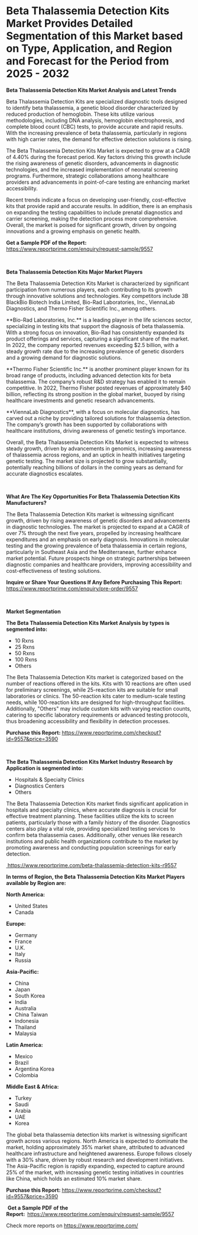 <p><h1>Beta Thalassemia Detection Kits Market Provides Detailed Segmentation of this Market based on Type, Application, and Region and Forecast for the Period from 2025 - 2032</h1></p><p><strong>Beta Thalassemia Detection Kits Market Analysis and Latest Trends</strong></p>
<p><p>Beta Thalassemia Detection Kits are specialized diagnostic tools designed to identify beta thalassemia, a genetic blood disorder characterized by reduced production of hemoglobin. These kits utilize various methodologies, including DNA analysis, hemoglobin electrophoresis, and complete blood count (CBC) tests, to provide accurate and rapid results. With the increasing prevalence of beta thalassemia, particularly in regions with high carrier rates, the demand for effective detection solutions is rising.</p><p>The Beta Thalassemia Detection Kits Market is expected to grow at a CAGR of 4.40% during the forecast period. Key factors driving this growth include the rising awareness of genetic disorders, advancements in diagnostic technologies, and the increased implementation of neonatal screening programs. Furthermore, strategic collaborations among healthcare providers and advancements in point-of-care testing are enhancing market accessibility.</p><p>Recent trends indicate a focus on developing user-friendly, cost-effective kits that provide rapid and accurate results. In addition, there is an emphasis on expanding the testing capabilities to include prenatal diagnostics and carrier screening, making the detection process more comprehensive. Overall, the market is poised for significant growth, driven by ongoing innovations and a growing emphasis on genetic health.</p></p>
<p><strong>Get a Sample PDF of the Report:&nbsp;</strong> <a href="https://www.reportprime.com/enquiry/request-sample/9557?utm_campaign=3086&utm_medium=2&utm_source=Github&utm_content=ia&utm_term=20032025&utm_id=beta-thalassemia-detection-kits">https://www.reportprime.com/enquiry/request-sample/9557</a></p>
<p>&nbsp;</p>
<p><strong>Beta Thalassemia Detection Kits Major Market Players</strong></p>
<p><p>The Beta Thalassemia Detection Kits Market is characterized by significant participation from numerous players, each contributing to its growth through innovative solutions and technologies. Key competitors include 3B BlackBio Biotech India Limited, Bio-Rad Laboratories, Inc., ViennaLab Diagnostics, and Thermo Fisher Scientific Inc., among others.</p><p>**Bio-Rad Laboratories, Inc.** is a leading player in the life sciences sector, specializing in testing kits that support the diagnosis of beta thalassemia. With a strong focus on innovation, Bio-Rad has consistently expanded its product offerings and services, capturing a significant share of the market. In 2022, the company reported revenues exceeding $2.5 billion, with a steady growth rate due to the increasing prevalence of genetic disorders and a growing demand for diagnostic solutions.</p><p>**Thermo Fisher Scientific Inc.** is another prominent player known for its broad range of products, including advanced detection kits for beta thalassemia. The company’s robust R&D strategy has enabled it to remain competitive. In 2022, Thermo Fisher posted revenues of approximately $40 billion, reflecting its strong position in the global market, buoyed by rising healthcare investments and genetic research advancements.</p><p>**ViennaLab Diagnostics**, with a focus on molecular diagnostics, has carved out a niche by providing tailored solutions for thalassemia detection. The company’s growth has been supported by collaborations with healthcare institutions, driving awareness of genetic testing’s importance.</p><p>Overall, the Beta Thalassemia Detection Kits Market is expected to witness steady growth, driven by advancements in genomics, increasing awareness of thalassemia across regions, and an uptick in health initiatives targeting genetic testing. The market size is projected to grow substantially, potentially reaching billions of dollars in the coming years as demand for accurate diagnostics escalates.</p></p>
<p>&nbsp;</p>
<p><strong>What Are The Key Opportunities For Beta Thalassemia Detection Kits Manufacturers?</strong></p>
<p><p>The Beta Thalassemia Detection Kits market is witnessing significant growth, driven by rising awareness of genetic disorders and advancements in diagnostic technologies. The market is projected to expand at a CAGR of over 7% through the next five years, propelled by increasing healthcare expenditures and an emphasis on early diagnosis. Innovations in molecular testing and the growing prevalence of beta thalassemia in certain regions, particularly in Southeast Asia and the Mediterranean, further enhance market potential. Future prospects hinge on strategic partnerships between diagnostic companies and healthcare providers, improving accessibility and cost-effectiveness of testing solutions.</p></p>
<p><strong>Inquire or Share Your Questions If Any Before Purchasing This Report:</strong> <a href="https://www.reportprime.com/enquiry/pre-order/9557?utm_campaign=3086&utm_medium=2&utm_source=Github&utm_content=ia&utm_term=20032025&utm_id=beta-thalassemia-detection-kits">https://www.reportprime.com/enquiry/pre-order/9557</a></p>
<p>&nbsp;</p>
<p><strong>Market Segmentation</strong></p>
<p><strong>The Beta Thalassemia Detection Kits Market Analysis by types is segmented into:</strong></p>
<p><ul><li>10 Rxns</li><li>25 Rxns</li><li>50 Rxns</li><li>100 Rxns</li><li>Others</li></ul></p>
<p><p>The Beta Thalassemia Detection Kits market is categorized based on the number of reactions offered in the kits. Kits with 10 reactions are often used for preliminary screenings, while 25-reaction kits are suitable for small laboratories or clinics. The 50-reaction kits cater to medium-scale testing needs, while 100-reaction kits are designed for high-throughput facilities. Additionally, "Others" may include custom kits with varying reaction counts, catering to specific laboratory requirements or advanced testing protocols, thus broadening accessibility and flexibility in detection processes.</p></p>
<p><strong>Purchase this Report:&nbsp;</strong><a href="https://www.reportprime.com/checkout?id=9557&price=3590&utm_campaign=3086&utm_medium=2&utm_source=Github&utm_content=ia&utm_term=20032025&utm_id=beta-thalassemia-detection-kits">https://www.reportprime.com/checkout?id=9557&price=3590</a></p>
<p>&nbsp;</p>
<p><strong>The Beta Thalassemia Detection Kits Market Industry Research by Application is segmented into:</strong></p>
<p><ul><li>Hospitals & Specialty Clinics</li><li>Diagnostics Centers</li><li>Others</li></ul></p>
<p><p>The Beta Thalassemia Detection Kits market finds significant application in hospitals and specialty clinics, where accurate diagnosis is crucial for effective treatment planning. These facilities utilize the kits to screen patients, particularly those with a family history of the disorder. Diagnostics centers also play a vital role, providing specialized testing services to confirm beta thalassemia cases. Additionally, other venues like research institutions and public health organizations contribute to the market by promoting awareness and conducting population screenings for early detection.</p></p>
<p><a href="https://www.reportprime.com/beta-thalassemia-detection-kits-r9557?utm_campaign=3086&utm_medium=2&utm_source=Github&utm_content=ia&utm_term=20032025&utm_id=beta-thalassemia-detection-kits">&nbsp;https://www.reportprime.com/beta-thalassemia-detection-kits-r9557</a></p>
<p><strong>In terms of Region, the Beta Thalassemia Detection Kits Market Players available by Region are:</strong></p>
<p>
    <p> <strong> North America: </strong>
        <ul>
            <li>United States</li>
            <li>Canada</li>
        </ul>
        </p> 
    <p> <strong> Europe: </strong>
        <ul>
            <li>Germany</li>
            <li>France</li>
            <li>U.K.</li>
            <li>Italy</li>
            <li>Russia</li>
        </ul>
        </p> 
    <p> <strong> Asia-Pacific: </strong>
        <ul>
            <li>China</li>
            <li>Japan</li>
            <li>South Korea</li>
            <li>India</li>
            <li>Australia</li>
            <li>China Taiwan</li>
            <li>Indonesia</li>
            <li>Thailand</li>
            <li>Malaysia</li>
        </ul>
        </p> 
    <p> <strong> Latin America: </strong>
        <ul>
            <li>Mexico</li>
            <li>Brazil</li>
            <li>Argentina Korea</li>
            <li>Colombia</li>
        </ul>
        </p> 
    <p> <strong> Middle East & Africa: </strong>
        <ul>
            <li>Turkey</li>
            <li>Saudi</li>
            <li>Arabia</li>
            <li>UAE</li>
            <li>Korea</li>
        </ul>
    </p>
    </p>
<p><p>The global beta thalassemia detection kits market is witnessing significant growth across various regions. North America is expected to dominate the market, holding approximately 35% market share, attributed to advanced healthcare infrastructure and heightened awareness. Europe follows closely with a 30% share, driven by robust research and development initiatives. The Asia-Pacific region is rapidly expanding, expected to capture around 25% of the market, with increasing genetic testing initiatives in countries like China, which holds an estimated 10% market share.</p></p>
<p><strong>Purchase this Report: </strong><a href="https://www.reportprime.com/checkout?id=9557&price=3590&utm_campaign=3086&utm_medium=2&utm_source=Github&utm_content=ia&utm_term=20032025&utm_id=beta-thalassemia-detection-kits">https://www.reportprime.com/checkout?id=9557&price=3590</a></p>
<p>&nbsp;<strong>Get a Sample PDF of the Report:&nbsp;&nbsp;</strong><a href="https://www.reportprime.com/enquiry/request-sample/9557?utm_campaign=3086&utm_medium=2&utm_source=Github&utm_content=ia&utm_term=20032025&utm_id=beta-thalassemia-detection-kits">https://www.reportprime.com/enquiry/request-sample/9557</a></p>
<p><strong></strong></p>
<p>Check more reports on <a href="https://www.reportprime.com/?utm_campaign=3086&utm_medium=2&utm_source=Github&utm_content=ia&utm_term=20032025&utm_id=beta-thalassemia-detection-kits">https://www.reportprime.com/</a></p>